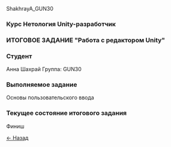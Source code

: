 ShakhrayA_GUN30
### Курс Нетология Unity-разработчик
### ИТОГОВОЕ ЗАДАНИЕ "Работа с редактором Unity"

### Студент
Анна Шахрай
Группа: GUN30

### Выполняемое задание
Основы пользовательского ввода

### Текущее состояние итогового задания
Финиш

[<- Назад](https://github.com/Anthrall/ShakhrayA_GUN30/tree/main)


